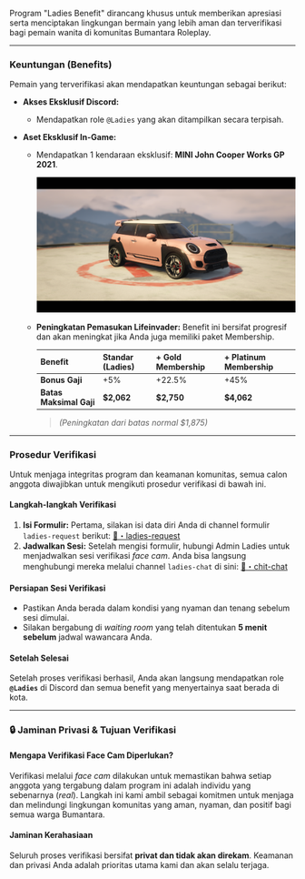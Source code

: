 Program "Ladies Benefit" dirancang khusus untuk memberikan apresiasi serta menciptakan lingkungan bermain yang lebih aman dan terverifikasi bagi pemain wanita di komunitas Bumantara Roleplay.

---

### Keuntungan (Benefits)

Pemain yang terverifikasi akan mendapatkan keuntungan sebagai berikut:

* **Akses Eksklusif Discord:**
    * Mendapatkan role `@Ladies` yang akan ditampilkan secara terpisah.

* **Aset Eksklusif In-Game:**
    * Mendapatkan 1 kendaraan eksklusif: **MINI John Cooper Works GP 2021**.

        <img src="../assets/vehicle/ladies-benefit-minigp21.png" alt="MINI John Cooper Works GP 2021" width="600">

    * **Peningkatan Pemasukan Lifeinvader:**
        Benefit ini bersifat progresif dan akan meningkat jika Anda juga memiliki paket Membership.

        | Benefit | Standar (Ladies) | + Gold Membership | + Platinum Membership |
        | :--- | :--- | :--- | :--- |
        | **Bonus Gaji** | +5% | +22.5% | +45% |
        | **Batas Maksimal Gaji** | **$2,062** | **$2,750** | **$4,062** |
        > *(Peningkatan dari batas normal $1,875)*

---

### Prosedur Verifikasi

Untuk menjaga integritas program dan keamanan komunitas, semua calon anggota diwajibkan untuk mengikuti prosedur verifikasi di bawah ini.

#### **Langkah-langkah Verifikasi**

1.  **Isi Formulir:** Pertama, silakan isi data diri Anda di channel formulir `ladies-request` berikut: [👠・ladies-request](https://discord.com/channels/1413147377501470913/1414149547495657512)
2.  **Jadwalkan Sesi:** Setelah mengisi formulir, hubungi Admin Ladies untuk menjadwalkan sesi verifikasi *face cam*. Anda bisa langsung menghubungi mereka melalui channel `ladies-chat` di sini: [👠・chit-chat](https://discord.com/channels/1413147377501470913/1427593722828292186)

#### **Persiapan Sesi Verifikasi**

* Pastikan Anda berada dalam kondisi yang nyaman dan tenang sebelum sesi dimulai.
* Silakan bergabung di *waiting room* yang telah ditentukan **5 menit sebelum** jadwal wawancara Anda.

#### **Setelah Selesai**

Setelah proses verifikasi berhasil, Anda akan langsung mendapatkan role **`@Ladies`** di Discord dan semua benefit yang menyertainya saat berada di kota.

---

### 🔒 Jaminan Privasi & Tujuan Verifikasi

#### **Mengapa Verifikasi Face Cam Diperlukan?**
Verifikasi melalui *face cam* dilakukan untuk memastikan bahwa setiap anggota yang tergabung dalam program ini adalah individu yang sebenarnya (*real*). Langkah ini kami ambil sebagai komitmen untuk menjaga dan melindungi lingkungan komunitas yang aman, nyaman, dan positif bagi semua warga Bumantara.

#### **Jaminan Kerahasiaan**
Seluruh proses verifikasi bersifat **privat dan tidak akan direkam**. Keamanan dan privasi Anda adalah prioritas utama kami dan akan selalu terjaga.
